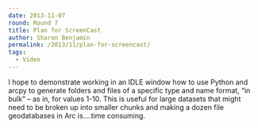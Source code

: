 ```yaml
---
date: 2013-11-07
round: Round 7
title: Plan for ScreenCast
author: Sharon Benjamin
permalink: /2013/11/plan-for-screencast/
tags:
  - Video
---
```

I hope to demonstrate working in an IDLE window how to use Python and arcpy to generate folders and files of a specific type and name format, &#8220;in bulk&#8221; &#8211; as in, for values 1-10. This is useful for large datasets that might need to be broken up into smaller chunks and making a dozen file geodatabases in Arc is&#8230;.time consuming.
